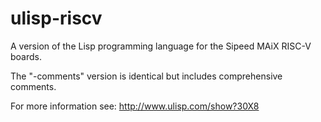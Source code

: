 # ulisp-riscv
A version of the Lisp programming language for the Sipeed MAiX RISC-V boards.

The "-comments" version is identical but includes comprehensive comments.

For more information see:
http://www.ulisp.com/show?30X8
